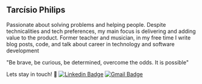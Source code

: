 ## Tarcísio Philips

Passionate about solving problems and helping people. Despite technicalities and tech preferences, my main focus is delivering and adding value to the product.
Former teacher and musician, in my free time I write blog posts, code, and talk about career in technology and software development

"Be brave, be curious, be determined, overcome the odds. It is possible"

Lets stay in touch! 👊
[![Linkedin Badge](https://img.shields.io/badge/-Linkedin-blue?style=flat-square&logo=Linkedin&logoColor=white&link=https://www.linkedin.com/in/tarcisiophilips/)](https://www.linkedin.com/in/tarcisiophilips/)
[![Gmail Badge](https://img.shields.io/badge/-Gmail-c14438?style=flat-square&logo=Gmail&logoColor=white&link=mailto:tarcisiogabriel.philipss@gmail.com)](mailto:tarcisiogabriel.philipss@gmail.com)

